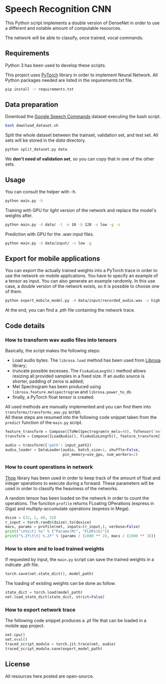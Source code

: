 # Speech Recognition CNN

This Python script implements a double version of DenseNet in order to use a different and notable amount of computable resources.

The network will be able to classify, once trained, vocal commands. 

## Requirements

Python 3 has been used to develop these scripts.

This project uses [PyTorch](https://pytorch.org/docs/stable/index.html) library in order to implement Neural Network. All Python packages needed are listed in the *requirements.txt* file.

```bash
pip install -r requirements.txt 
```

## Data preparation

Download the [Google Speech Commands](https://subscription.packtpub.com/book/big_data_and_business_intelligence/9781789132212/5/ch05lvl1sec42/google-speech-commands-dataset) dataset executing the bash script.

```bash
bash download_dataset.sh
```
Split the whole dataset between the trainset, validation set, and test set. All sets will be stored in the *data* directory.

```bash
python split_dataset.py data
```

We **don't need of validation set**, so you can copy that in one of the other sets.

## Usage

You can consult the helper with -h.
```bash
python main.py -h
```

Training with GPU for *light* version of the network and replace the model's weights after.
```bash
python main.py -d data/ -t -e 10 -b 128 -v low -g -s
```

Prediction with GPU for the *.wav* input files.
```bash
python main.py -d data/input/ -v low -g
```

## Export for mobile applications

You can export the actually trained weights into a PyTorch trace in order to use the network on mobile applications.
You have to specify an example of a tensor as input. You can also generate an example randomly.
In this use case, a double version of the network exists, so it is possible to choose one of them. 
```bash
python export_mobile_model.py -d data/input/recorded_audio.wav -v high
```

At the end, you can find a *.pth* file containing the network trace.

## Code details
### How to transform wav audio files into tensors
Basically, the script makes the following steps:
 - Load audio bytes. The ``librosa.load`` method has been used from [Librosa](https://librosa.github.io/librosa/) library;
 - truncate possible excesses. The ``FixAudioLength()`` method allows resizing all provided samples in a fixed size. If an audio source is shorter, padding of zeros is added;
 - Mel Spectrogram has been produced using ``librosa.feature.melspectrogram`` and ``librosa.power_to_db``.
 - finally, a PyTorch float tensor is created.
 
All used methods are manually implemented and you can find them into ``transforms/transforms_wav.py`` script.  
All these steps are resumed into the following code snippet taken from the ``predict`` function of the ``main.py`` script.
```python
feature_transform = Compose([ToMelSpectrogram(n_mels=40), ToTensor('mel_spectrogram', 'input')])
transform = Compose([LoadAudio(), FixAudioLength(), feature_transform])

audio = transform({'path': input_path})
audio_loader = DataLoader(audio, batch_size=1, shuffle=False,
                          pin_memory=use_gpu, num_workers=2)
```

### How to count operations in network
[Thop](https://github.com/Lyken17/pytorch-OpCounter) library has been used in order to keep track of the amount of float and integer operations to execute during a forward.
These parameters will be used in order to classify the heaviness of the networks.

A random tensor has been loaded on the network in order to count the operations. The function ``profile`` returns FLoating OPerations (express in Giga) and multiply-accumulate operations (express in Mega).   
```python
dsize = (32, 1, 40, 32)
r_input = torch.randn(dsize).to(device)
macs, params = profile(net, inputs=(r_input,), verbose=False)
print("\n%s\t| %s" % ("Params(M)", "FLOPs(G)"))
print("%.2f\t\t| %.2f" % (params / (1000 ** 2), macs / (1000 ** 3)))
```

### How to store and to load trained weights
If requested by input, the ``main.py`` script can save the trained weights in a indicate *.pth* file.
```python
torch.save(net.state_dict(), model_path)
```

The loading of existing weights can be done as follow.
```python
state_dict = torch.load(model_path)
net.load_state_dict(state_dict, strict=False)
```

### How to export network trace
The following code snippet produces a *.pt* file that can be loaded in a mobile app project.
```python
net.cpu()
net.eval()
traced_script_module = torch.jit.trace(net, audio)
traced_script_module.save(export_model_path)
```

## License
All resources here posted are open-source.